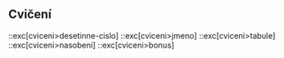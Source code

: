 ## Cvičení

::exc[cviceni>desetinne-cislo]
::exc[cviceni>jmeno]
::exc[cviceni>tabule]
::exc[cviceni>nasobeni]
::exc[cviceni>bonus]
